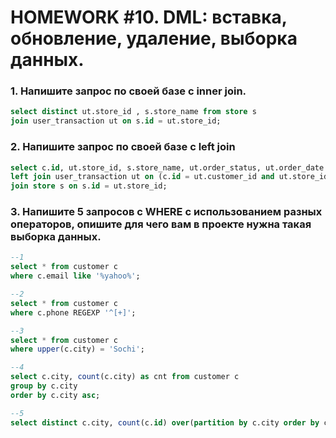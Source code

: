 # HOMEWORK #10. DML: вставка, обновление, удаление, выборка данных.

### 1. Напишите запрос по своей базе с inner join.
```sql
select distinct ut.store_id , s.store_name from store s
join user_transaction ut on s.id = ut.store_id;
```
### 2. Напишите запрос по своей базе с left join
```sql
select c.id, ut.store_id, s.store_name, ut.order_status, ut.order_date from customer c
left join user_transaction ut on (c.id = ut.customer_id and ut.store_id = '10')
join store s on s.id = ut.store_id;
```
### 3. Напишите 5 запросов с WHERE с использованием разных операторов, опишите для чего вам в проекте нужна такая выборка данных.
```sql
--1
select * from customer c
where c.email like '%yahoo%';

--2
select * from customer c
where c.phone REGEXP '^[+]';

--3
select * from customer c
where upper(c.city) = 'Sochi';

--4
select c.city, count(c.city) as cnt from customer c
group by c.city
order by c.city asc;

--5
select distinct c.city, count(c.id) over(partition by c.city order by c.city asc) from customer c;
```

